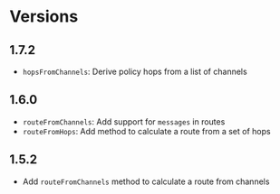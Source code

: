 # Versions

## 1.7.2

- `hopsFromChannels`: Derive policy hops from a list of channels

## 1.6.0

- `routeFromChannels`: Add support for `messages` in routes
- `routeFromHops`: Add method to calculate a route from a set of hops

## 1.5.2

- Add `routeFromChannels` method to calculate a route from channels
